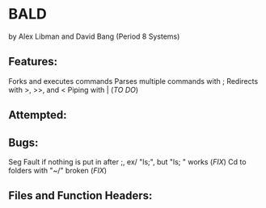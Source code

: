 BALD
============
by Alex Libman and David Bang (Period 8 Systems)

## Features:
Forks and executes commands
Parses multiple commands with ;
Redirects with >, >>, and <
Piping with | (*TO DO*)

## Attempted:

## Bugs:
Seg Fault if nothing is put in after ;, ex/ "ls;", but "ls; " works (*FIX*)
Cd to folders with "~/" broken (*FIX*)

## Files and Function Headers:

